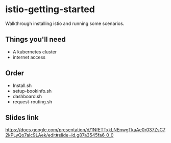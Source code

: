 # istio-getting-started

Walkthrough installing istio and running some scenarios.

## Things you'll need

* A kubernetes cluster
* internet access

## Order

* Install.sh
* setup-bookinfo.sh
* dashboard.sh
* request-routing.sh

## Slides link
https://docs.google.com/presentation/d/1NfETTxkLNEnwgTkaAe0r037ZsC72kPLyQo7aIc9LAek/edit#slide=id.g87a3545fa6_0_0
